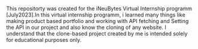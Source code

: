 This repositorty was created for the iNeuBytes Virtual Internship programm [July2023].In this virtual internship programm, i learned many things like making product based portfolio and working with API fetching and Setting the API in our project and also know the cloning of any website. I understand that the clone-based project created by me is intended solely for educational purposes only.
